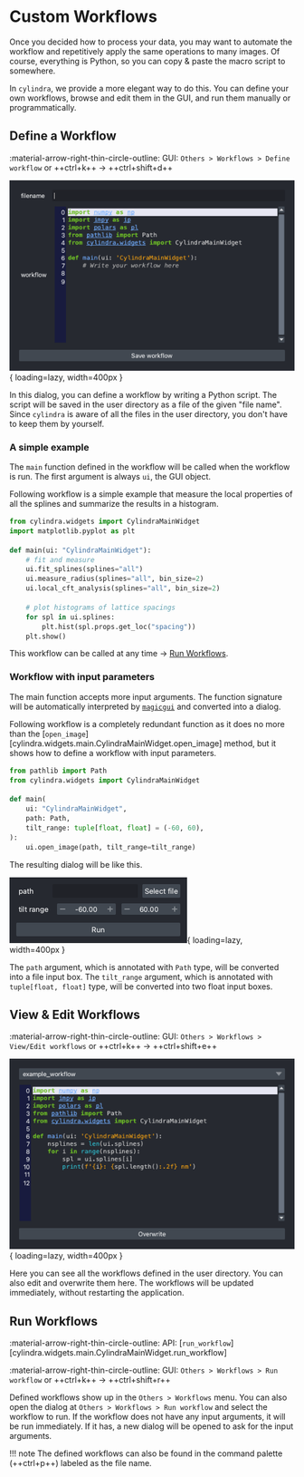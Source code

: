 # Custom Workflows

Once you decided how to process your data, you may want to automate the workflow and
repetitively apply the same operations to many images. Of course, everything is Python,
so you can copy & paste the macro script to somewhere.

In `cylindra`, we provide a more elegant way to do this. You can define your own
workflows, browse and edit them in the GUI, and run them manually or programmatically.

## Define a Workflow

:material-arrow-right-thin-circle-outline: GUI: `Others > Workflows > Define workflow` or ++ctrl+k++ &rarr; ++ctrl+shift+d++

![Define workflow](images/define_workflow.png){ loading=lazy, width=400px }

In this dialog, you can define a workflow by writing a Python script. The script will be
saved in the user directory as a file of the given "file name". Since `cylindra` is
aware of all the files in the user directory, you don't have to keep them by yourself.

### A simple example

The `main` function defined in the workflow will be called when the workflow is run.
The first argument is always `ui`, the GUI object.

Following workflow is a simple example that measure the local properties of all the
splines and summarize the results in a histogram.

```python
from cylindra.widgets import CylindraMainWidget
import matplotlib.pyplot as plt

def main(ui: "CylindraMainWidget"):
    # fit and measure
    ui.fit_splines(splines="all")
    ui.measure_radius(splines="all", bin_size=2)
    ui.local_cft_analysis(splines="all", bin_size=2)

    # plot histograms of lattice spacings
    for spl in ui.splines:
        plt.hist(spl.props.get_loc("spacing"))
    plt.show()
```

This workflow can be called at any time &rarr; [Run Workflows](workflows.md#run-workflows).

### Workflow with input parameters

The main function accepts more input arguments. The function signature will be
automatically interpreted by [`magicgui`](https://pyapp-kit.github.io/magicgui/) and
converted into a dialog.

Following workflow is a completely redundant function as it does no more than the
[`open_image`][cylindra.widgets.main.CylindraMainWidget.open_image] method, but it
shows how to define a workflow with input parameters.

```python
from pathlib import Path
from cylindra.widgets import CylindraMainWidget

def main(
    ui: "CylindraMainWidget",
    path: Path,
    tilt_range: tuple[float, float] = (-60, 60),
):
    ui.open_image(path, tilt_range=tilt_range)

```

The resulting dialog will be like this.

![Workflow with args](images/workflow_with_args.png){ loading=lazy, width=400px }

The `path` argument, which is annotated with `Path` type, will be converted into a file
input box. The `tilt_range` argument, which is annotated with `tuple[float, float]`
type, will be converted into two float input boxes.

## View & Edit Workflows

:material-arrow-right-thin-circle-outline: GUI: `Others > Workflows > View/Edit workflows` or ++ctrl+k++ &rarr; ++ctrl+shift+e++

![Edit workflows](images/edit_workflow.png){ loading=lazy, width=400px }

Here you can see all the workflows defined in the user directory. You can also edit and
overwrite them here. The workflows will be updated immediately, without restarting the
application.

## Run Workflows

:material-arrow-right-thin-circle-outline: API: [`run_workflow`][cylindra.widgets.main.CylindraMainWidget.run_workflow]

:material-arrow-right-thin-circle-outline: GUI: `Others > Workflows > Run workflow` or ++ctrl+k++ &rarr; ++ctrl+shift+r++

Defined workflows show up in the `Others > Workflows` menu. You can also open the dialog
at `Others > Workflows > Run workflow` and select the workflow to run. If the workflow
does not have any input arguments, it will be run immediately. If it has, a new dialog
will be opened to ask for the input arguments.

!!! note
    The defined workflows can also be found in the command palette (++ctrl+p++) labeled
    as the file name.
